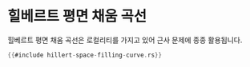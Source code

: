 # 힐베르트 평면 채움 곡선

힐베르트 평면 채움 곡선은 로컬리티를 가지고 있어 근사 문제에 종종 활용됩니다.

```rust
{{#include hillert-space-filling-curve.rs}}
```
